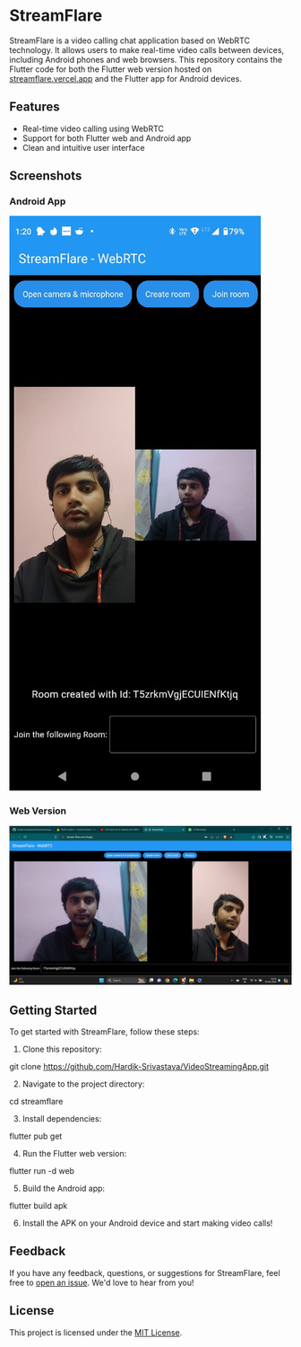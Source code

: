 # StreamFlare

StreamFlare is a video calling chat application based on WebRTC technology. It allows users to make real-time video calls between devices, including Android phones and web browsers. This repository contains the Flutter code for both the Flutter web version hosted on [streamflare.vercel.app](https://streamflare.vercel.app/) and the Flutter app for Android devices.

## Features

- Real-time video calling using WebRTC
- Support for both Flutter web and Android app
- Clean and intuitive user interface

## Screenshots

### Android App
![Android App Screenshot](screenshots/app_version.jpeg)

### Web Version 
![Web Version Screenshot](screenshots/web_version.png)

## Getting Started

To get started with StreamFlare, follow these steps:

1. Clone this repository:

git clone https://github.com/Hardik-Srivastava/VideoStreamingApp.git

2. Navigate to the project directory:

cd streamflare

3. Install dependencies:

flutter pub get

4. Run the Flutter web version:

flutter run -d web

5. Build the Android app:

flutter build apk


6. Install the APK on your Android device and start making video calls!

## Feedback

If you have any feedback, questions, or suggestions for StreamFlare, feel free to [open an issue](https://github.com/Hardik-Srivastava/VideoStreamingApp). We'd love to hear from you!

## License

This project is licensed under the [MIT License](LICENSE).